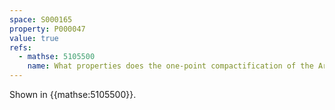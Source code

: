 ```yaml
---
space: S000165
property: P000047
value: true
refs:
  - mathse: 5105500
    name: What properties does the one-point compactification of the Arens-Fort space have?
---
```


Shown in {{mathse:5105500}}.